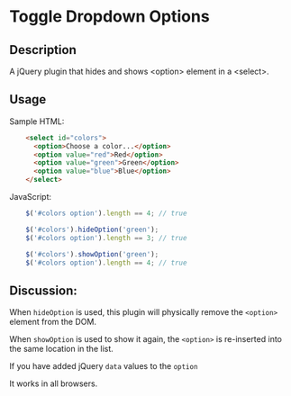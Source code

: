 # Toggle Dropdown Options

## Description

A jQuery plugin that hides and shows &lt;option> element in a &lt;select>.

## Usage

Sample HTML:

```HTML
    <select id="colors">
      <option>Choose a color...</option>
      <option value="red">Red</option>
      <option value="green">Green</option>
      <option value="blue">Blue</option>
    </select>
```

JavaScript:

```JavaScript
    $('#colors option').length == 4; // true

    $('#colors').hideOption('green');
    $('#colors option').length == 3; // true

    $('#colors').showOption('green');
    $('#colors option').length == 4; // true
```

## Discussion:

When `hideOption` is used, this plugin will physically remove the `<option>` element from the DOM.

When `showOption` is used to show it again, the `<option>` is re-inserted into the same location in the list.

If you have added jQuery `data` values to the `option`

It works in all browsers.
    